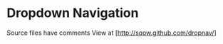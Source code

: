 Dropdown Navigation
===================

Source files have comments
View at [http://sqow.github.com/dropnav/]